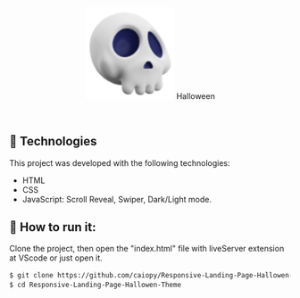

<p align="center">
   <img alt="skull" src="assets/img/logo.png" width="160px">
   Halloween
</p>



<br>

## 🧪 Technologies

This project was developed with the following technologies:

- HTML
- CSS
- JavaScript: Scroll Reveal, Swiper, Dark/Light mode.

## 🚀 How to run it:

Clone the project, then open  the "index.html" file with liveServer extension at VScode or just open it.

```bash
$ git clone https://github.com/caiopy/Responsive-Landing-Page-Hallowen-Theme
$ cd Responsive-Landing-Page-Hallowen-Theme
```


